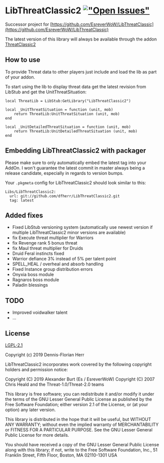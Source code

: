 # LibThreatClassic2 [!["Open Issues"](https://img.shields.io/github/issues-raw/dfherr/LibThreatClassic2.svg)](https://github.com/dfherr/LibThreatClassic2/issues)

Successor project for [https://github.com/EsreverWoW/LibThreatClassic](https://github.com/EsreverWoW/LibThreatClassic)

The latest version of this library will always be available through the addon [ThreatClassic2](https://github.com/dfherr/ThreatClassic2)

## How to use

To provide Threat data to other players just include and load the lib as part of your addon.

To start using the lib to display threat data get the latest revision from LibStub and get the UnitThreatSituation:

```
local ThreatLib = LibStub:GetLibrary("LibThreatClassic2")

local _UnitThreatSituation = function (unit, mob)
    return ThreatLib:UnitThreatSituation (unit, mob)
end

local _UnitDetailedThreatSituation = function (unit, mob)
    return ThreatLib:UnitDetailedThreatSituation (unit, mob)
end
```

## Embedding LibThreatClassic2 with packager

Please make sure to only automatically embed the latest tag into your AddOn. I won't guarantee the latest commit in master always being a release candidate, especially in regards to version bumps.

Your `.pkgmeta` config for LibThreatClassic2 should look similar to this:

```
Libs/LibThreatClassic2: 
  url: git://github.com/dfherr/LibThreatClassic2.git
  tag: latest
```

## Added fixes

* Fixed LibStub versioning system (automatically use newest version if multiple LibThreatClassic2 minor versions are available)
* fix Execute threat multiplier for Warriors
* fix Revenge rank 5 bonus threat
* fix Maul threat multiplier for Druids
* Druid Feral instincts fixed
* Warrior defiance 3% instead of 5% per talent point
* SPELL_HEAL / overheal and absorb handling
* Fixed Instance group distribution errors
* Onyxia boss module
* Ragnaros boss module
* Paladin blessings

## TODO

* Improved voidwalker talent
* ...


## License

[LGPL-2.1](LICENSE)

Copyright (c) 2019 Dennis-Florian Herr

LibThreatClassic2 incorporates work covered by the following copyright holders and permission notice:

Copyright (C) 2019 Alexander Burt (Es / EsreverWoW)
Copyright (C) 2007 Chris Heald and the Threat-1.0/Threat-2.0 teams

This library is free software; you can redistribute it and/or
modify it under the terms of the GNU Lesser General Public
License as published by the Free Software Foundation; either
version 2.1 of the License, or (at your option) any later version.

This library is distributed in the hope that it will be useful,
but WITHOUT ANY WARRANTY; without even the implied warranty of
MERCHANTABILITY or FITNESS FOR A PARTICULAR PURPOSE.  See the GNU
Lesser General Public License for more details.

You should have received a copy of the GNU Lesser General Public
License along with this library; if not, write to the Free Software
Foundation, Inc., 51 Franklin Street, Fifth Floor, Boston, MA  02110-1301  USA

